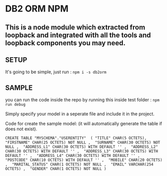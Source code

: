 # DB2 ORM NPM
This is a node module which extracted from loopback and integrated with all the tools and loopback components you may need.
---
## SETUP
It's going to be simple, just run :
`npm i -s db2orm`

## SAMPLE
you can run the code inside the repo by running this inside test folder : `npm run debug`

Simply specify your model in a seperate file and include it in the project.

Code for create the sample model: (it will automatically generate the table if does not exist).

` CREATE TABLE "MYSCHEMA"."USERENTITY"  (
 "TITLE" CHAR(5 OCTETS), 
 "FIRSTNAME" CHAR(25 OCTETS) NOT NULL , 
 "SURNAME" CHAR(30 OCTETS) NOT NULL , 
 "ADDRESS_L1" CHAR(30 OCTETS) WITH DEFAULT '' , 
 "ADDRESS_L2" CHAR(30 OCTETS) WITH DEFAULT '' , 
 "ADDRESS_L3" CHAR(30 OCTETS) WITH DEFAULT '' , 
 "ADDRESS_L4" CHAR(30 OCTETS) WITH DEFAULT '' , 
 "POSTCODE" CHAR(10 OCTETS) WITH DEFAULT '' , 
 "MOBILE" CHAR(20 OCTETS) , 
 "MARITAL_STATUS" CHAR(1 OCTETS) NOT NULL , 
 "EMAIL" VARCHAR(254 OCTETS) , 
 "GENDER" CHAR(1 OCTETS) NOT NULL ) `
